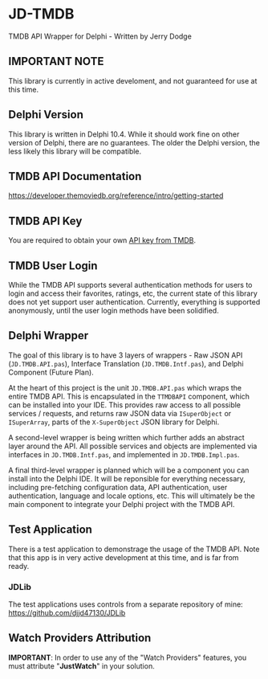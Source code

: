 # JD-TMDB

TMDB API Wrapper for Delphi - Written by Jerry Dodge 

## IMPORTANT NOTE

This library is currently in active develoment, and not guaranteed for use at this time. 

## Delphi Version

This library is written in Delphi 10.4. While it should work fine on other version of Delphi, there are no guarantees. The older the Delphi version, the less likely this library will be compatible.

## TMDB API Documentation

https://developer.themoviedb.org/reference/intro/getting-started

## TMDB API Key

You are required to obtain your own [API key from TMDB](https://www.themoviedb.org/settings/api). 

## TMDB User Login

While the TMDB API supports several authentication methods for users to login and access their favorites, ratings, etc, the current state of this library does not yet support user authentication. Currently, everything is supported anonymously, until the user login methods have been solidified.

## Delphi Wrapper

The goal of this library is to have 3 layers of wrappers - Raw JSON API (`JD.TMDB.API.pas`), Interface Translation (`JD.TMDB.Intf.pas`), and Delphi Component (Future Plan).

At the heart of this project is the unit `JD.TMDB.API.pas` which wraps the entire TMDB API. This is encapsulated in the `TTMDBAPI` component, which can be installed into your IDE. This provides raw access to all possible services / requests, and returns raw JSON data via `ISuperObject` or `ISuperArray`, parts of the `X-SuperObject` JSON library for Delphi. 

A second-level wrapper is being written which further adds an abstract layer around the API. All possible services and objects are implemented via interfaces in `JD.TMDB.Intf.pas`, and implemented in `JD.TMDB.Impl.pas`. 

A final third-level wrapper is planned which will be a component you can install into the Delphi IDE. It will be reponsible for everything necessary, including pre-fetching configuration data, API authentication, user authentication, language and locale options, etc.  This will ultimately be the main component to integrate your Delphi project with the TMDB API. 

## Test Application

There is a test application to demonstrage the usage of the TMDB API. Note that this app is in very active development at this time, and is far from ready. 

### JDLib

The test applications uses controls from a separate repository of mine: https://github.com/djjd47130/JDLib

## Watch Providers Attribution

**IMPORTANT**: In order to use any of the "Watch Providers" features, you must attribute "**JustWatch**" in your solution.

